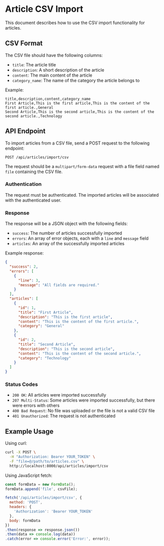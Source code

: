 # Article CSV Import

This document describes how to use the CSV import functionality for articles.

## CSV Format

The CSV file should have the following columns:

- `title`: The article title
- `description`: A short description of the article
- `content`: The main content of the article
- `category_name`: The name of the category the article belongs to

Example:

```csv
title,description,content,category_name
First Article,This is the first article,This is the content of the first article.,General
Second Article,This is the second article,This is the content of the second article.,Technology
```

## API Endpoint

To import articles from a CSV file, send a POST request to the following endpoint:

```
POST /api/articles/import/csv
```

The request should be a `multipart/form-data` request with a file field named `file` containing the CSV file.

### Authentication

The request must be authenticated. The imported articles will be associated with the authenticated user.

### Response

The response will be a JSON object with the following fields:

- `success`: The number of articles successfully imported
- `errors`: An array of error objects, each with a `line` and `message` field
- `articles`: An array of the successfully imported articles

Example response:

```json
{
  "success": 2,
  "errors": [
    {
      "line": 3,
      "message": "All fields are required."
    }
  ],
  "articles": [
    {
      "id": 1,
      "title": "First Article",
      "description": "This is the first article",
      "content": "This is the content of the first article.",
      "category": "General"
    },
    {
      "id": 2,
      "title": "Second Article",
      "description": "This is the second article",
      "content": "This is the content of the second article.",
      "category": "Technology"
    }
  ]
}
```

### Status Codes

- `200 OK`: All articles were imported successfully
- `207 Multi-Status`: Some articles were imported successfully, but there were errors with others
- `400 Bad Request`: No file was uploaded or the file is not a valid CSV file
- `401 Unauthorized`: The request is not authenticated

## Example Usage

Using curl:

```bash
curl -X POST \
  -H "Authorization: Bearer YOUR_TOKEN" \
  -F "file=@/path/to/articles.csv" \
  http://localhost:8000/api/articles/import/csv
```

Using JavaScript fetch:

```javascript
const formData = new FormData();
formData.append('file', csvFile);

fetch('/api/articles/import/csv', {
  method: 'POST',
  headers: {
    'Authorization': 'Bearer YOUR_TOKEN'
  },
  body: formData
})
.then(response => response.json())
.then(data => console.log(data))
.catch(error => console.error('Error:', error));
```
